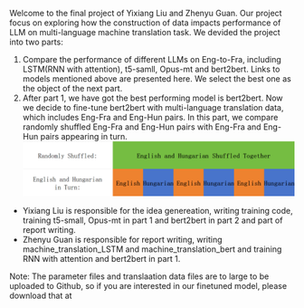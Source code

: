 Welcome to the final project of Yixiang Liu and Zhenyu Guan. Our project focus on exploring how the construction of data impacts performance of LLM on
multi-language machine translation task. We devided the project into two parts: 
1. Compare the performance of different LLMs on Eng-to-Fra, including LSTM(RNN with attention), t5-samll, Opus-mt and bert2bert. Links to models mentioned
above are presented here. We select the best one as the object of the next part.
2. After part 1, we have got the best performing model is bert2bert. Now we decide to fine-tune bert2bert with multi-language translation data, which includes
Eng-Fra and Eng-Hun pairs. In this part, we compare randomly shuffled Eng-Fra and Eng-Hun pairs with Eng-Fra and Eng-Hun pairs appearing in turn.
![image](https://github.com/yixiang-liu/dlnlp_final_project/blob/main/data%20structure.png)
+ Yixiang Liu is responsible for the idea genereation, writing training code, training t5-small, Opus-mt in part 1 and bert2bert in part 2 and part of report writing.
+ Zhenyu Guan is responsible for report writing, writing machine_translation_LSTM and machine_translation_bert and training RNN with attention and bert2bert in part 1.

Note: The parameter files and translaation data files are to large to be uploaded to Github, so if you are interested in our finetuned model, please download that at 
